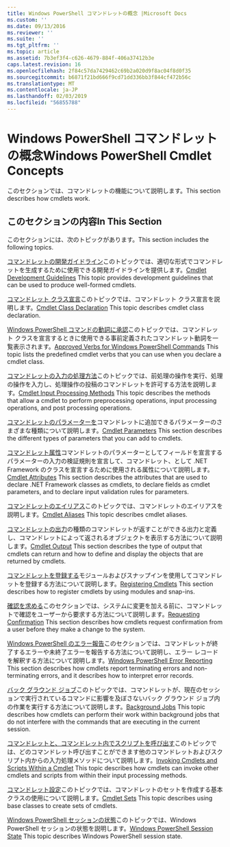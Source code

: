 ```yaml
---
title: Windows PowerShell コマンドレットの概念 |Microsoft Docs
ms.custom: ''
ms.date: 09/13/2016
ms.reviewer: ''
ms.suite: ''
ms.tgt_pltfrm: ''
ms.topic: article
ms.assetid: 7b3ef3f4-c626-4679-884f-406a37412b3e
caps.latest.revision: 16
ms.openlocfilehash: 2f84c57da7429462c69b2a020d9f8ac04f8d0f35
ms.sourcegitcommit: b6871f21bd666f9cd71dd336bb3f844cf472b56c
ms.translationtype: MT
ms.contentlocale: ja-JP
ms.lasthandoff: 02/03/2019
ms.locfileid: "56855788"
---
```

# <a name="windows-powershell-cmdlet-concepts"></a><span data-ttu-id="53a81-102">Windows PowerShell コマンドレットの概念</span><span class="sxs-lookup"><span data-stu-id="53a81-102">Windows PowerShell Cmdlet Concepts</span></span>

<span data-ttu-id="53a81-103">このセクションでは、コマンドレットの機能について説明します。</span><span class="sxs-lookup"><span data-stu-id="53a81-103">This section describes how cmdlets work.</span></span>

## <a name="in-this-section"></a><span data-ttu-id="53a81-104">このセクションの内容</span><span class="sxs-lookup"><span data-stu-id="53a81-104">In This Section</span></span>

<span data-ttu-id="53a81-105">このセクションには、次のトピックがあります。</span><span class="sxs-lookup"><span data-stu-id="53a81-105">This section includes the following topics.</span></span>

<span data-ttu-id="53a81-106">[コマンドレットの開発ガイドライン](./cmdlet-development-guidelines.md)このトピックでは、適切な形式でコマンドレットを生成するために使用できる開発ガイドラインを提供します。</span><span class="sxs-lookup"><span data-stu-id="53a81-106">[Cmdlet Development Guidelines](./cmdlet-development-guidelines.md) This topic provides development guidelines that can be used to produce well-formed cmdlets.</span></span>

<span data-ttu-id="53a81-107">[コマンドレット クラス宣言](./cmdlet-class-declaration.md)このトピックでは、コマンドレット クラス宣言を説明します。</span><span class="sxs-lookup"><span data-stu-id="53a81-107">[Cmdlet Class Declaration](./cmdlet-class-declaration.md) This topic describes cmdlet class declaration.</span></span>

<span data-ttu-id="53a81-108">[Windows PowerShell コマンドの動詞に承認](./approved-verbs-for-windows-powershell-commands.md)このトピックでは、コマンドレット クラスを宣言するときに使用できる事前定義されたコマンドレット動詞を一覧表示されます。</span><span class="sxs-lookup"><span data-stu-id="53a81-108">[Approved Verbs for Windows PowerShell Commands](./approved-verbs-for-windows-powershell-commands.md) This topic lists the predefined cmdlet verbs that you can use when you declare a cmdlet class.</span></span>

<span data-ttu-id="53a81-109">[コマンドレットの入力の処理方法](./cmdlet-input-processing-methods.md)このトピックでは、前処理の操作を実行、処理の操作を入力し、処理操作の投稿のコマンドレットを許可する方法を説明します。</span><span class="sxs-lookup"><span data-stu-id="53a81-109">[Cmdlet Input Processing Methods](./cmdlet-input-processing-methods.md) This topic describes the methods that allow a cmdlet to perform preprocessing operations, input processing operations, and post processing operations.</span></span>

<span data-ttu-id="53a81-110">[コマンドレットのパラメーターを](./cmdlet-parameters.md)コマンドレットに追加できるパラメーターのさまざまな種類について説明します。</span><span class="sxs-lookup"><span data-stu-id="53a81-110">[Cmdlet Parameters](./cmdlet-parameters.md) This section describes the different types of parameters that you can add to cmdlets.</span></span>

<span data-ttu-id="53a81-111">[コマンドレット属性](./cmdlet-attributes.md)コマンドレットのパラメーターとしてフィールドを宣言するパラメーターの入力の検証規則を宣言して、コマンドレット、として .NET Framework のクラスを宣言するために使用される属性について説明します。</span><span class="sxs-lookup"><span data-stu-id="53a81-111">[Cmdlet Attributes](./cmdlet-attributes.md) This section describes the attributes that are used to declare .NET Framework classes as cmdlets, to declare fields as cmdlet parameters, and to declare input validation rules for parameters.</span></span>

<span data-ttu-id="53a81-112">[コマンドレットのエイリアス](./cmdlet-aliases.md)このトピックでは、コマンドレットのエイリアスを説明します。</span><span class="sxs-lookup"><span data-stu-id="53a81-112">[Cmdlet Aliases](./cmdlet-aliases.md) This topic describes cmdlet aliases.</span></span>

<span data-ttu-id="53a81-113">[コマンドレットの出力](./cmdlet-output.md)の種類のコマンドレットが返すことができる出力と定義し、コマンドレットによって返されるオブジェクトを表示する方法について説明します。</span><span class="sxs-lookup"><span data-stu-id="53a81-113">[Cmdlet Output](./cmdlet-output.md) This section describes the type of output that cmdlets can return and how to define and display the objects that are returned by cmdlets.</span></span>

<span data-ttu-id="53a81-114">[コマンドレットを登録する](./modules-and-snap-ins.md)モジュールおよびスナップインを使用してコマンドレットを登録する方法について説明します。</span><span class="sxs-lookup"><span data-stu-id="53a81-114">[Registering Cmdlets](./modules-and-snap-ins.md) This section describes how to register cmdlets by using modules and snap-ins.</span></span>

<span data-ttu-id="53a81-115">[確認を求める](./requesting-confirmation-from-cmdlets.md)このセクションでは、システムに変更を加える前に、コマンドレットで確認をユーザーから要求する方法について説明します。</span><span class="sxs-lookup"><span data-stu-id="53a81-115">[Requesting Confirmation](./requesting-confirmation-from-cmdlets.md) This section describes how cmdlets request confirmation from a user before they make a change to the system.</span></span>

<span data-ttu-id="53a81-116">[Windows PowerShell のエラー報告](./error-reporting-concepts.md)このセクションでは、コマンドレットが終了するエラーや未終了エラーを報告する方法について説明し、エラー レコードを解釈する方法について説明します。</span><span class="sxs-lookup"><span data-stu-id="53a81-116">[Windows PowerShell Error Reporting](./error-reporting-concepts.md) This section describes how cmdlets report terminating errors and non-terminating errors, and it describes how to interpret error records.</span></span>

<span data-ttu-id="53a81-117">[バック グラウンド ジョブ](./background-jobs.md)このトピックでは、コマンドレットが、現在のセッションで実行されているコマンドに影響を及ぼさないバック グラウンド ジョブ内の作業を実行する方法について説明します。</span><span class="sxs-lookup"><span data-stu-id="53a81-117">[Background Jobs](./background-jobs.md) This topic describes how cmdlets can perform their work within background jobs that do not interfere with the commands that are executing in the current session.</span></span>

<span data-ttu-id="53a81-118">[コマンドレットと、コマンドレット内でスクリプトを呼び出す](./invoking-cmdlets-and-scripts-within-a-cmdlet.md)このトピックでは、どのコマンドレット呼び出すことができます他のコマンドレットおよびスクリプト内からの入力処理メソッドについて説明します。</span><span class="sxs-lookup"><span data-stu-id="53a81-118">[Invoking Cmdlets and Scripts Within a Cmdlet](./invoking-cmdlets-and-scripts-within-a-cmdlet.md) This topic describes how cmdlets can invoke other cmdlets and scripts from within their input processing methods.</span></span>

<span data-ttu-id="53a81-119">[コマンドレット設定](./cmdlet-sets.md)このトピックでは、コマンドレットのセットを作成する基本クラスの使用について説明します。</span><span class="sxs-lookup"><span data-stu-id="53a81-119">[Cmdlet Sets](./cmdlet-sets.md) This topic describes using base classes to create sets of cmdlets.</span></span>

<span data-ttu-id="53a81-120">[Windows PowerShell セッションの状態](./windows-powershell-session-state.md)このトピックでは、Windows PowerShell セッションの状態を説明します。</span><span class="sxs-lookup"><span data-stu-id="53a81-120">[Windows PowerShell Session State](./windows-powershell-session-state.md) This topic describes Windows PowerShell session state.</span></span>
